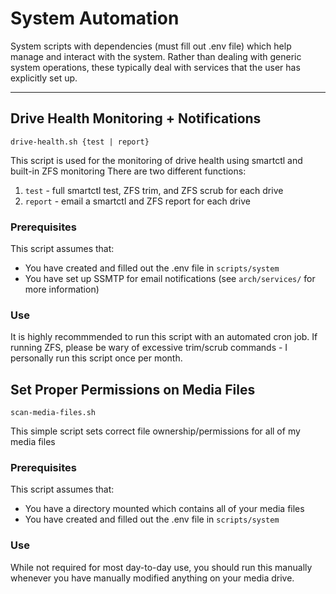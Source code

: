 # System Automation

System scripts with dependencies (must fill out .env file) which help manage and interact with the system.
Rather than dealing with generic system operations, these typically deal with services that the user has explicitly set up.

---

## Drive Health Monitoring + Notifications
`drive-health.sh {test | report}`

This script is used for the monitoring of drive health using smartctl and built-in ZFS monitoring
There are two different functions:
1. `test` - full smartctl test, ZFS trim, and ZFS scrub for each drive
2. `report` - email a smartctl and ZFS report for each drive

### Prerequisites
This script assumes that:
- You have created and filled out the .env file in `scripts/system`
- You have set up SSMTP for email notifications (see `arch/services/` for more information)

### Use
It is highly recommmended to run this script with an automated cron job.
If running ZFS, please be wary of excessive trim/scrub commands - I personally run this script once per month.


## Set Proper Permissions on Media Files
`scan-media-files.sh`

This simple script sets correct file ownership/permissions for all of my media files

### Prerequisites
This script assumes that:
- You have a directory mounted which contains all of your media files
- You have created and filled out the .env file in `scripts/system`

### Use
While not required for most day-to-day use, you should run this manually whenever you have manually modified anything on your media drive.
